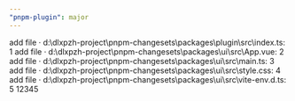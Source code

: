 ```yaml
---
"pnpm-plugin": major
---
```


add file · d:\dlxpzh-project\pnpm-changesets\packages\plugin\src\index.ts: 1
add file · d:\dlxpzh-project\pnpm-changesets\packages\ui\src\App.vue: 2
add file · d:\dlxpzh-project\pnpm-changesets\packages\ui\src\main.ts: 3
add file · d:\dlxpzh-project\pnpm-changesets\packages\ui\src\style.css: 4
add file · d:\dlxpzh-project\pnpm-changesets\packages\ui\src\vite-env.d.ts: 5
12345
